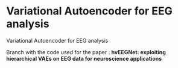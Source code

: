 # Variational Autoencoder for EEG analysis
 Variational Autoencoder for EEG analysis

Branch with the code used for the paper : **hvEEGNet: exploiting hierarchical VAEs on EEG data for neuroscience applications**
